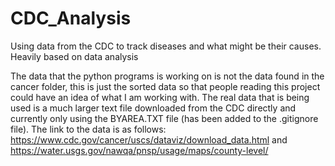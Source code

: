 # CDC_Analysis
Using data from the CDC to track diseases and what might be their causes. Heavily based on data analysis

The data that the python programs is working on is not the data found in the cancer folder, this is just the sorted data so that people reading this project could have an idea of what I am working with.
The real data that is being used is a much larger text file downloaded from the CDC directly and currently only using the BYAREA.TXT file (has been added to the .gitignore file).
The link to the data is as follows: https://www.cdc.gov/cancer/uscs/dataviz/download_data.html and https://water.usgs.gov/nawqa/pnsp/usage/maps/county-level/
